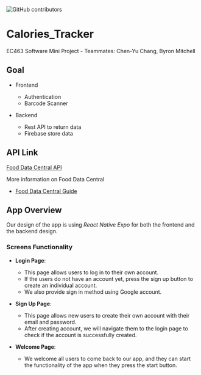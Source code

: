 ![GitHub contributors](https://img.shields.io/github/contributors/Chen-Yu-Chang/Calories_Tracker?logo=Github&style=for-the-badge)

# Calories_Tracker

EC463 Software Mini Project - Teammates: Chen-Yu Chang, Byron Mitchell

## Goal

* Frontend
    * Authentication
    * Barcode Scanner

* Backend
    * Rest API to return data
    * Firebase store data

## API Link 

[Food Data Central API](https://api.nal.usda.gov/fdc/v1/foods/search?api_key=DEMO_KEY)

More information on Food Data Central

* [Food Data Central Guide](https://fdc.nal.usda.gov/api-guide.html)

## App Overview

Our design of the app is using _React Native Expo_ for both the frontend and the backend design.

### Screens Functionality

* __Login Page__: 
    * This page allows users to log in to their own account.
    * If the users do not have an account yet, press the sign up button to create an individual account.
    * We also provide sign in method using Google account.

* __Sign Up Page__:
    * This page allows new users to create their own account with their email and password.
    * After creating account, we will navigate them to the login page to check if the account is successfully created.

* __Welcome Page__: 
    * We welcome all users to come back to our app, and they can start the functionality of the app when they press the start button.
